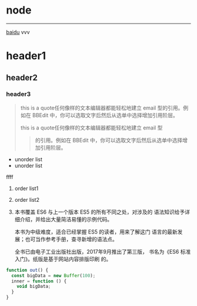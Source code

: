 # node
***
[baidu](www.baidu.com)
vvv

# header1 #
## header2 ##
### header3 ###

>this is a quote任何像样的文本编辑器都能轻松地建立 email 型的引用。例如在 BBEdit 中，你可以选取文字后然后从选单中选择增加引用阶层。
>
>this is a quote任何像样的文本编辑器都能轻松地建立 email 型
>>的引用。例如在 BBEdit 中，你可以选取文字后然后从选单中选择增加引用阶层。

* unorder list
* unorder list

ffff

1. order list1 
2. order list2

3.  本书覆盖 ES6 与上一个版本 ES5 的所有不同之处，对涉及的	语法知识给予详细介绍，并给出大量简洁易懂的示例代码。

	本书为中级难度，适合已经掌握 ES5 的读者，用来了解这门	语言的最新发展；也可当作参考手册，查寻新增的语法点。

	全书已由电子工业出版社出版，2017年9月推出了第三版，	书名为《ES6 标准入门》。纸版是基于网站内容排版印刷	的。
``` js
function out() {
  const bigData = new Buffer(100);
  inner = function () {
    void bigData;
  }
}
```


